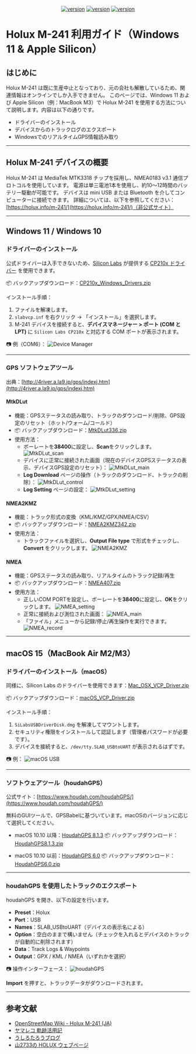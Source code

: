 <div align="center"><p><a href="./README.en.md"><img src="https://img.shields.io/badge/EN-white" alt="version"></a> <a href="./README.md"><img src="https://img.shields.io/badge/繁中-white" alt="version"></a> <a href="./README.ja.md"><img src="https://img.shields.io/badge/日本語-white" alt="version"></a> </p></div>

# Holux M-241 利用ガイド（Windows 11 & Apple Silicon）

## はじめに

Holux M-241 は既に生産中止となっており、元の会社も解散しているため、関連情報はオンラインでしか入手できません。
このページでは、Windows 11 および Apple Silicon（例：MacBook M3）で Holux M-241 を使用する方法について説明します。内容は以下の通りです。

- ドライバーのインストール
- デバイスからのトラックログのエクスポート
- WindowsでのリアルタイムGPS情報読み取り

---

## Holux M-241 デバイスの概要

Holux M-241 は MediaTek MTK3318 チップを採用し、NMEA0183 v3.1 通信プロトコルを使用しています。
電源は単三電池1本を使用し、約10～12時間のバッテリー駆動が可能です。
デバイスは mini USB または Bluetooth を介してコンピューターに接続できます。
詳細については、以下を参照してください：[https://holux.info/m-241/](https://holux.info/m-241/)（非公式サイト）

---

## Windows 11 / Windows 10

### ドライバーのインストール

公式ドライバーは入手できないため、[Silicon Labs](https://www.silabs.com/developer-tools/usb-to-uart-bridge-vcp-drivers?tab=downloads) が提供する [CP210x ドライバー](https://www.silabs.com/documents/public/software/CP210x_Windows_Drivers.zip) を使用できます。

📦 バックアップダウンロード：[CP210x_Windows_Drivers.zip](./CP210x_Windows_Drivers.zip)

インストール手順：

1. ファイルを解凍します。
2. `slabvcp.inf` を右クリック → 「インストール」を選択します。
3. M-241 デバイスを接続すると、**デバイスマネージャー > ポート (COM と LPT)** に `Silicon Labs CP210x` と対応する COM ポートが表示されます。

📷 例（COM6）：
![Device Manager](./picture/device_manager.PNG)

---

### GPS ソフトウェアツール

出典：[http://4river.a.la9.jp/gps/indexj.htm](http://4river.a.la9.jp/gps/indexj.htm)

#### MtkDLut

- 機能：GPSステータスの読み取り、トラックのダウンロード/削除、GPS設定のリセット（ホット/ウォーム/コールド）
- 📦 バックアップダウンロード：[MtkDLut336.zip](./MtkDLut336.zip)
- 使用方法：
  - ボーレートを**38400**に設定し、**Scan**をクリックします。
    ![MtkDLut_scan](./picture/MtkDLut_scan.PNG)
  - デバイスに正常に接続された画面（現在のデバイスGPSステータスの表示、デバイスGPS設定のリセット）：
    ![MtkDLut_main](./picture/MtkDLut_main.PNG)
  - **Log Download** ページの操作（トラックのダウンロード、トラックの削除）：
    ![MtkDLut_control](./picture/MtkDLut_control.PNG)
  - **Log Setting** ページの設定：
    ![MtkDLut_setting](./picture/MtkDLut_setting.PNG)

#### NMEA2KMZ

- 機能：トラック形式の変換（KML/KMZ/GPX/NMEA/CSV）
- 📦 バックアップダウンロード：[NMEA2KMZ342.zip](./NMEA2KMZ342.zip)
- 使用方法：
  - トラックファイルを選択し、**Output File type** で形式をチェックし、**Convert** をクリックします。
    ![NMEA2KMZ](./picture/NMEA2KMZ.PNG)

#### NMEA

- 機能：GPSステータスの読み取り、リアルタイムのトラック記録/再生
- 📦 バックアップダウンロード：[NMEA407.zip](./NMEA407.zip)
- 使用方法：
  - 正しいCOM PORTを設定し、ボーレートを**38400**に設定し、**OK**をクリックします。
    ![NMEA_setting](./picture/NMEA_setting.PNG)
  - 正常に接続および測位された画面：
    ![NMEA_main](./picture/NMEA.PNG)
  - 「ファイル」メニューから記録/停止/再生操作を実行できます。
    ![NMEA_record](./picture/NMEA_record.PNG)

---

## macOS 15（MacBook Air M2/M3）

### ドライバーのインストール（macOS）

同様に、Silicon Labs のドライバーを使用できます：[Mac_OSX_VCP_Driver.zip](https://www.silabs.com/documents/public/software/Mac_OSX_VCP_Driver.zip)

📦 バックアップダウンロード：[macOS_VCP_Driver.zip](./macOS_VCP_Driver.zip)

インストール手順：

1. `SiLabsUSBDriverDisk.dmg` を解凍してマウントします。
2. セキュリティ権限をインストールして認証します（管理者パスワードが必要です）。
3. デバイスを接続すると、`/dev/tty.SLAB_USBtoUART` が表示されるはずです。

📷 例：
![macOS USB](./picture/m241_usb_macos.png)

---

### ソフトウェアツール（houdahGPS）

公式サイト：[https://www.houdah.com/houdahGPS/](https://www.houdah.com/houdahGPS/)

無料のGUIツールで、GPSBabelに基づいています。macOSのバージョンに応じて選択してください。

- macOS 10.10 以降：[HoudahGPS 8.1.3](https://www.houdah.com/houdahGPS/download_assets/HoudahGPS8.1.3.zip)
  📦 バックアップダウンロード：[HoudahGPS8.1.3.zip](./HoudahGPS8.1.3.zip)

- macOS 10.10 以前：[HoudahGPS 6.0](https://www.houdah.com/houdahGPS/download_assets/HoudahGPS6.0.zip)
  📦 バックアップダウンロード：[HoudahGPS6.0.zip](./HoudahGPS6.0.zip)

---

### houdahGPS を使用したトラックのエクスポート

houdahGPS を開き、以下の設定を行います。

- **Preset**：Holux
- **Port**：USB
- **Names**：SLAB_USBtoUART（デバイスの表示名による）
- **Option**：空白のままで構いません（チェックを入れるとデバイスのトラックが自動的に削除されます）
- **Data**：Track Logs & Waypoints
- **Output**：GPX / KML / NMEA（いずれかを選択）

📷 操作インターフェース：
![houdahGPS](./picture/houdahGPS_macos.png)

**Import** を押すと、トラックデータがダウンロードされます。

---

## 参考文献

- [OpenStreetMap Wiki - Holux M-241 (JA)](https://wiki.openstreetmap.org/wiki/JA:Holux_M-241)
- [ヤマレコ 軌跡活用記](https://www.yamareco.com/modules/yamanote/detail.php?nid=2428)
- [うしろたろうブログ](https://ushirotaro.hatenablog.com/entry/2021/05/23/223821)
- [山2733の HOLUX ウェブページ](https://www.katch.ne.jp/~yama2733/Holuxm/HOLUXM.htm)